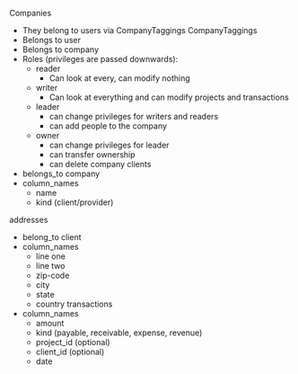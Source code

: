 Companies
  - They belong to users via CompanyTaggings
CompanyTaggings
  - Belongs to user
  - Belongs to company
  - Roles (privileges are passed downwards):
    - reader
      - Can look at every, can modify nothing
    - writer
      - Can look at everything and can modify projects and transactions
    - leader
      - can change privileges for writers and readers
      - can add people to the company
    - owner
      - can change privileges for leader
      - can transfer ownership
      - can delete company
clients
  - belongs_to company
  - column_names
    - name
    - kind (client/provider)

addresses
  - belong_to client
  - column_names
    - line one
    - line two
    - zip-code
    - city
    - state
    - country
transactions
  - column_names
    - amount
    - kind (payable, receivable, expense, revenue)
    - project_id (optional)
    - client_id (optional)
    - date
